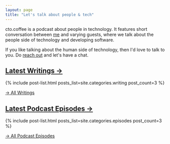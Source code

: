 ```yaml
---
layout: page
title: "Let's talk about people & tech"
---
```


cto.coffee is a podcast about people in technology. It features short conversation between [me](/work-with-me)
and varying guests, where we talk about the people side of technology and developing software.

If you like talking about the human side of technology, then I'd love to talk to you. Do [reach out](/contact/) and let's
have a chat.

## [Latest Writings →](/writing)

{% include post-list.html posts_list=site.categories.writing post_count=3 %}

[→ All Writings](/writing)

## [Latest Podcast Episodes →](/episodes)

{% include post-list.html posts_list=site.categories.episodes post_count=3 %}

[→ All Podcast Episodes](/episodes)
